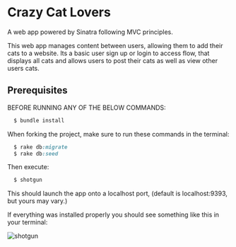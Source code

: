# Crazy Cat Lovers
A web app powered by Sinatra following MVC principles.

This web app manages content between users, allowing them to add their cats to a website. Its a basic user sign up or login to access flow, that displays all cats and allows users to post their cats as well as view other users cats. 

## Prerequisites
BEFORE RUNNING ANY OF THE BELOW COMMANDS:
```ruby
  $ bundle install
```

When forking the project, make sure to run these commands in the terminal: 
```ruby 
  $ rake db:migrate 
  $ rake db:seed 
```
Then execute:
```ruby
  $ shotgun
```
This should launch the app onto a localhost port, (default is localhost:9393, but yours may vary.)

If everything was installed properly you should see something like this in your terminal:

![shotgun](https://gyazo.com/3bb2960b0669bd897143c49a8281ba03)
